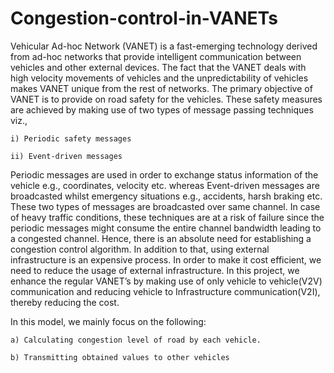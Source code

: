 # Congestion-control-in-VANETs
Vehicular Ad-hoc Network (VANET) is a fast-emerging technology derived from ad-hoc networks that provide intelligent communication between vehicles and other external devices. The fact that the VANET deals with high velocity movements of vehicles and the unpredictability of vehicles makes VANET unique from the rest of networks. The primary objective of VANET is to provide on road safety for the vehicles. These safety measures are achieved by making use of two types of message passing techniques viz.,

	i) Periodic safety messages

	ii) Event-driven messages

Periodic messages are used in order to exchange status information of the vehicle e.g., coordinates, velocity etc. whereas Event-driven messages are broadcasted whilst emergency situations e.g., accidents, harsh braking etc. These two types of messages are broadcasted over same channel. In case of heavy traffic conditions, these techniques are at a risk of failure since the periodic messages might consume the entire channel bandwidth leading to a congested channel. Hence, there is an absolute need for establishing a congestion control algorithm. In addition to that, using external infrastructure is an expensive process. In order to make it cost efficient, we need to reduce the usage of external infrastructure. In this project, we enhance the regular VANET’s by making use of only vehicle to vehicle(V2V) communication and reducing vehicle to Infrastructure communication(V2I), thereby reducing the cost.

In this model, we mainly focus on the following:

	a) Calculating congestion level of road by each vehicle.

	b) Transmitting obtained values to other vehicles 
